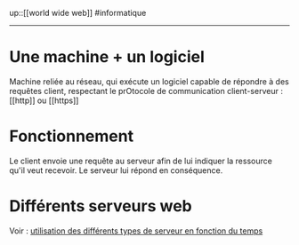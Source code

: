up::[[world wide web]]
#informatique

----
# Une machine + un logiciel
Machine reliée au réseau, qui exécute un logiciel capable de répondre à des requêtes client, respectant le prOtocole de communication client-serveur : [[http]] ou [[https]]

# Fonctionnement
Le client envoie une requête au serveur afin de lui indiquer la ressource qu'il veut recevoir.
Le serveur lui répond en conséquence.

# Différents serveurs web
Voir : [utilisation des différents types de serveur en fonction du temps](https://new.netcraft.colm/archives/category/web-server-survey)

